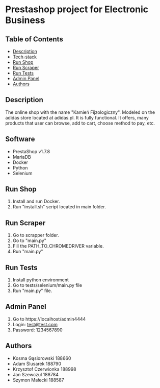 # Prestashop project for Electronic Business


## Table of Contents
- [Description](#description)
- [Tech-stack](#software)
- [Run Shop](#run-shop)
- [Run Scraper](#run-scraper)
- [Run Tests](#run-tests)
- [Admin Panel](#admin-panel)
- [Authors](#authors)

## Description
The online shop with the name "Kamień Fijzologiczny". Modeled on the adidas store located at adidas.pl. It is fully functional.
It offers, many products that user can browse, add to cart, choose method to pay, etc.

## Software
- PrestaShop v1.7.8
- MariaDB
- Docker
- Python
- Selenium

## Run Shop
1. Install and run Docker.
2. Run "install.sh" script located in main folder.

## Run Scraper
1. Go to scrapper folder.
2. Go to "main.py"
3. Fill the PATH_TO_CHROMEDRIVER variable.
4. Run "main.py"

## Run Tests
1. Install python environment
2. Go to tests/selenium/main.py file
3. Run "main.py" file.

## Admin Panel
1. Go to https://localhost/admin4444
2. Login: test@test.com
3. Password: 1234567890

## Authors
- Kosma Gąsiorowski 188660
- Adam Ślusarek 188790
- Krzysztof Czerwionka 188998
- Jan Szewczul 188784
- Szymon Małecki 188587

